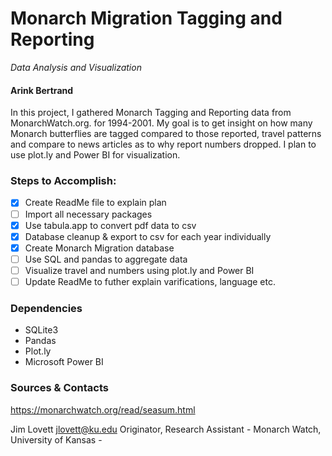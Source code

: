 # Monarch Migration Tagging and Reporting
*Data Analysis and Visualization*

#### Arink Bertrand

In this project, I gathered Monarch Tagging and Reporting data from MonarchWatch.org. for 1994-2001. My goal is to get insight on how many Monarch butterflies are tagged compared to those reported, travel patterns and compare to news articles as to why report numbers dropped. I plan to use plot.ly and Power BI for visualization.


### Steps to Accomplish:

- [x] Create ReadMe file to explain plan 
- [ ] Import all necessary packages
- [x] Use tabula.app to convert pdf data to csv
- [x] Database cleanup & export to csv for each year individually
- [x] Create Monarch Migration database
- [ ] Use SQL and pandas to aggregate data
- [ ] Visualize travel and numbers using plot.ly and Power BI
- [ ] Update ReadMe to futher explain varifications, language etc.

### Dependencies

- SQLite3
- Pandas
- Plot.ly
- Microsoft Power BI

### Sources & Contacts
https://monarchwatch.org/read/seasum.html

Jim Lovett <jlovett@ku.edu> Originator, Research Assistant - Monarch Watch, University of Kansas -
